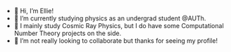 - 👋 Hi, I’m Ellie!
- 🌱 I’m currently studying physics as an undergrad student @AUTh.
- 👀 I mainly study Cosmic Ray Physics, but I do have some Computational Number Theory projects on the side.
- 💞️ I’m not really looking to collaborate but thanks for seeing my profile!
